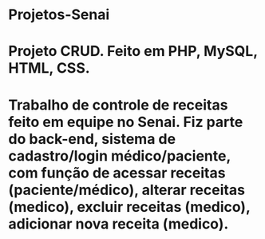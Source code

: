 # Projetos-Senai
# Projeto CRUD. Feito em PHP, MySQL, HTML, CSS.
# Trabalho de controle de receitas feito em equipe no Senai. Fiz parte do back-end, sistema de cadastro/login médico/paciente, com função de acessar receitas (paciente/médico), alterar receitas (medico), excluir receitas (medico), adicionar nova receita (medico).
